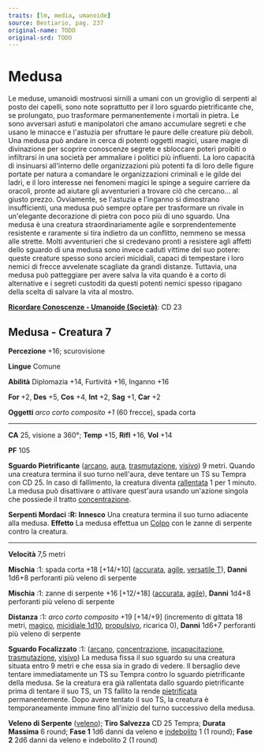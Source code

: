 ```yaml
---
traits: [lm, media, umanoide]
source: Bestiario, pag. 237
original-name: TODO
original-srd: TODO
---
```


# Medusa

Le meduse, umanoidi mostruosi sirnili a umani con un groviglio di serpenti al
posto dei capelli, sono note soprattutto per il loro sguardo pietrificante che,
se prolungato, puo trasformare permanentemente i mortali in pietra. Le sono
avversari astuti e manipolatori che amano accumulare segreti e che usano le
minacce e l'astuzia per sfruttare le paure delle creature più deboli. Una medusa
può andare in cerca di potenti oggetti magici, usare magie di divinazione per
scoprire conoscenze segrete e sbloccare poteri proibiti o infiltrarsi in una
società per ammaliare i politici più influenti. La loro capacità di insinuarsi
all'interno delle organizzazioni più potenti fa di loro delle figure portate per
natura a comandare le organizzazioni criminali e le gilde dei ladri, e il loro
interesse nei fenomeni magici le spinge a seguire carriere da oracoli, pronte ad
aiutare gli avventurieri a trovare ciò che cercano... al giusto prezzo.
Ovviamente, se l'astuzia e l'inganno si dimostrano insufficienti, una medusa può
sempre optare per trasformare un rivale in un'elegante decorazione di pietra con
poco più di uno sguardo. Una medusa è una creatura straordinariamente agile e
sorprendentemente resistente e raramente si tira indietro da un conflitto,
nemmeno se messa alle strette. Molti avventurieri che si credevano pronti a
resistere agli affetti dello sguardo di una medusa sono invece caduti vittime
del suo potere: queste creature spesso sono arcieri micidiali, capaci di
tempestare i loro nemici di frecce avvelenate scagliate da grandi distanze.
Tuttavia, una medusa può patteggiare per avere salva la vita quando è a corto di
alternative e i segreti custoditi da questi potenti nemici spesso ripagano della
scelta di salvare la vita al mostro.

**[Ricordare Conoscenze - Umanoide (Società)](/azioni/ricordare-conoscenze)**:
CD 23

## Medusa - Creatura 7

**Percezione** +16; scurovisione

**Lingue** Comune

**Abilità** Diplomazia +14, Furtività +16, Inganno +16

**For** +2, **Des** +5, **Cos** +4, **Int** +2, **Sag** +1, **Car** +2

**Oggetti** _arco corto composito +1_ (60 frecce), spada corta

---

**CA** 25, visione a 360°; **Temp** +15, **Rifl** +16, **Vol** +14

**PF** 105

**Sguardo Pietrificante** ([arcano](/tratti/arcano), [aura](/tratti/aura),
[trasmutazione](/tratti/trasmutazione), [visivo](/tratti/visivo)) 9 metri.
Quando una creatura termina il suo turno nell'aura, deve tentare un TS su Tempra
con CD 25. ln caso di fallimento, la creatura diventa
[rallentata](/condizioni/rallentato) 1 per 1 minuto. La medusa può disattivare o
attivare quest'aura usando un'azione singola che possiede il tratto
[concentrazione](/tratti/concentrazione).

**Serpenti Mordaci :R: Innesco** Una creatura termina il suo turno adiacente
alla medusa. **Effetto** La medusa effettua un [Colpo](/azioni/colpire) con le
zanne di serpente contro la creatura.

---

**Velocità** 7,5 metri

**Mischia** :1: spada corta +18 \[+14/+10] ([accurata](/tratti/accurata),
[agile](/tratti/agile), [versatile T](/tratti/versatile)), **Danni** 1d6+8
perforanti più veleno di serpente

**Mischia** :1: zanne di serpente +16 \[+12/+18] ([accurata](/tratti/accurata),
[agile](/tratti/agile)), **Danni** 1d4+8 perforanti più veleno di serpente

**Distanza** :1: _arco corto composito_ +19 \[+14/+9] (incremento di gittata 18
metri, [magico](/tratti/magico), [micidiale 1d10](/tratti/micidiale),
[propulsivo](/tratti/propulsivo), ricarica 0), **Danni** 1d6+7 perforanti più
veleno di serpente

**Sguardo Focalizzato** :1: ([arcano](/tratti/arcano),
[concentrazione](/tratti/concentrazione),
[incapacitazione](/tratti/incapacitazione),
[trasmutazione](/tratti/trasmutazione), [visivo](/tratti/visivo)) La medusa
fissa il suo sguardo su una creatura situata entro 9 metri e che essa sia in
grado di vedere. Il bersaglio deve tentare immediatamente un TS su Tempra contro
lo sguardo pietrificante della medusa. Se la creatura era già rallentata dallo
sguardo pietrificante prima di tentare il suo TS, un TS fallito la rende
[pietrificata](/condizioni/pietrificato) permanentemente. Dopo avere tentato il
suo TS, la creatura è temporaneamente immune fino all'inizio del turno
successivo della medusa.

**Veleno di Serpente** ([veleno](/tratti/veleno)); **Tiro Salvezza** CD 25
Tempra; **Durata Massima** 6 round; **Fase 1** 1d6 danni da veleno e
[indebolito](/condizioni/indebolito) 1 (1 round); **Fase 2** 2d6 danni da veleno
e indebolito 2 (1 round)
